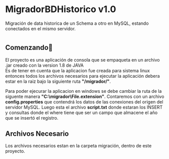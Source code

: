 # MigradorBDHistorico v1.0
Migración de data historica de un Schema a otro en MySQL, estando conectados en el mismo servidor. 

# <h2>Comenzando🚀</h2>
El proyecto es una aplicación de consola que se empaqueta en un archivo .jar creado con la version 1.8 de JAVA<br>
Es de tener en cuenta que la aplicacion fue creada para sistema linux entonces todos los archivos necesarios 
para ejecutar la aplicación debera estar en la raiz bajo la siguiente ruta <b>"/migrador/"</b>.

Para poder ejecurar la aplicacion en windows se debe cambiar la ruta de la siguente manera <b>"C:\migrador\File.extension"</b>.
Contaremos con un archivo <b>config.properties</b> que contendrá los datos de las conexiones del origen del servidor MySQL.
Luego esta el archivo <b>script.txt</b> donde estaran los INSERT y consultas donde el where tiene que ser un campo que almacene el año que se insertó el registro.

<h2>Archivos Necesario</h2>
Los archivos necesarios estan en la carpeta migración, dentro de este proyecto.

